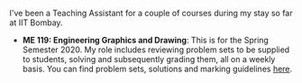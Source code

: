I've been a Teaching Assistant for a couple of courses during my stay so far at IIT Bombay.
* **ME 119: Engineering Graphics and Drawing**: This is for the Spring Semester 2020. My role includes reviewing problem sets to be supplied to students, solving and subsequently grading them, all on a weekly basis. You can find problem sets, solutions and marking guidelines [here](bit.ly/ME-119).
